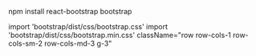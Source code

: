 npm install react-bootstrap bootstrap

import 'bootstrap/dist/css/bootstrap.css'
import 'bootstrap/dist/css/bootstrap.min.css'
className="row row-cols-1 row-cols-sm-2 row-cols-md-3 g-3"